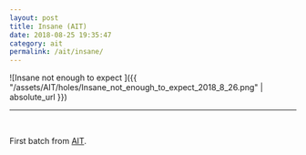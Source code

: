 ```yaml
---
layout: post
title: Insane (AIT)
date: 2018-08-25 19:35:47
category: ait
permalink: /ait/insane/ 
---
```


![Insane not enough to expect ]({{ "/assets/AIT/holes/Insane_not_enough_to_expect_2018_8_26.png" | absolute_url }})

---

&nbsp;
&nbsp;


First batch from [AIT](https://github.com/jchwenger/AIT).
